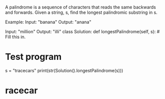 ﻿A palindrome is a sequence of characters that reads the same backwards and forwards. Given a string, s, find the longest palindromic substring in s.

Example:
Input: "banana"
Output: "anana"

Input: "million"
Output: "illi"
class Solution: 
    def longestPalindrome(self, s):
      # Fill this in.
        
# Test program
s = "tracecars"
print(str(Solution().longestPalindrome(s)))
# racecar
